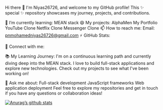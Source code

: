 Hi there 👋
I'm Niyas26726, and welcome to my GitHub profile! This ✨ special ✨ repository showcases my journey, projects, and contributions.

🌱 I’m currently learning:
MEAN stack
😄 My projects:
AlphaMen
My Portfolio
YouTube Clone
Netflix Clone
Messenger Clone
📫 How to reach me:
Email: pnmohamedniyas26726@gmail.com
⚡ GitHub Stats:

🔗 Connect with me:


📚 My Learning Journey:
I'm on a continuous learning path and currently diving deep into the MEAN stack. I love to build full-stack applications and explore new technologies. Check out my projects to see what I've been working on!

💬 Ask me about:
Full-stack development
JavaScript frameworks
Web application deployment
Feel free to explore my repositories and get in touch if you have any questions or collaboration ideas!

[![Anurag’s github stats](https://github-readme-stats.vercel.app/api?username=Niyas26726)](https://github.com/Niyas26726)
